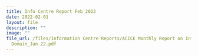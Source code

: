 ```yaml
---
title: Info Centre Report Feb 2022
date: 2022-02-01
layout: file
description: ""
image: ""
file_url: /files/Information Centre Reports/ACICE Monthly Report on Info
  Domain_Jan 22.pdf
---
```

